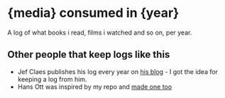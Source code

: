 # {media} consumed in {year}

A log of what books i read, films i watched and so on, per year.


## Other people that keep logs like this

- Jef Claes publishes his log every year on [his blog](http://www.jefclaes.be/2016/01/consumed-in-2015.html) - I got the idea for keeping a log from him.
- Hans Ott was inspired by my repo and [made one too](https://github.com/hansott/consumed-in/)
